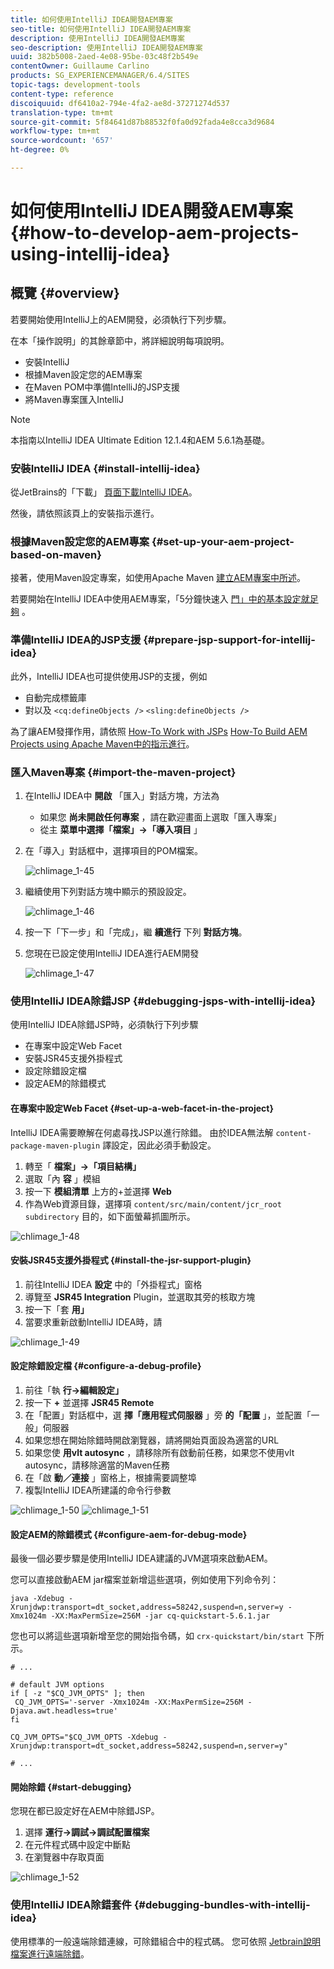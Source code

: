 ```yaml
---
title: 如何使用IntelliJ IDEA開發AEM專案
seo-title: 如何使用IntelliJ IDEA開發AEM專案
description: 使用IntelliJ IDEA開發AEM專案
seo-description: 使用IntelliJ IDEA開發AEM專案
uuid: 382b5008-2aed-4e08-95be-03c48f2b549e
contentOwner: Guillaume Carlino
products: SG_EXPERIENCEMANAGER/6.4/SITES
topic-tags: development-tools
content-type: reference
discoiquuid: df6410a2-794e-4fa2-ae8d-37271274d537
translation-type: tm+mt
source-git-commit: 5f84641d87b88532f0fa0d92fada4e8cca3d9684
workflow-type: tm+mt
source-wordcount: '657'
ht-degree: 0%

---
```



# 如何使用IntelliJ IDEA開發AEM專案{#how-to-develop-aem-projects-using-intellij-idea}

## 概覽 {#overview}

若要開始使用IntelliJ上的AEM開發，必須執行下列步驟。

在本「操作說明」的其餘章節中，將詳細說明每項說明。

* 安裝IntelliJ
* 根據Maven設定您的AEM專案
* 在Maven POM中準備IntelliJ的JSP支援
* 將Maven專案匯入IntelliJ

>[!NOTE]
>
>本指南以IntelliJ IDEA Ultimate Edition 12.1.4和AEM 5.6.1為基礎。

### 安裝IntelliJ IDEA {#install-intellij-idea}

從JetBrains的「下載」 [頁面下載IntelliJ IDEA](https://www.jetbrains.com/idea/download/index.html)。

然後，請依照該頁上的安裝指示進行。

### 根據Maven設定您的AEM專案 {#set-up-your-aem-project-based-on-maven}

接著，使用Maven設定專案，如使用Apache Maven [建立AEM專案中所述](/help/sites-developing/ht-projects-maven.md)。

若要開始在IntelliJ IDEA中使用AEM專案，「5分鐘快速入 [門」中的基本設定就足夠](https://maven.apache.org/guides/getting-started/maven-in-five-minutes.html) 。

### 準備IntelliJ IDEA的JSP支援 {#prepare-jsp-support-for-intellij-idea}

此外，IntelliJ IDEA也可提供使用JSP的支援，例如

* 自動完成標籤庫
* 對以及 `<cq:defineObjects />` `<sling:defineObjects />`

為了讓AEM發揮作用，請依照 [How-To Work with JSPs](/help/sites-developing/ht-projects-maven.md#how-to-work-with-jsps) [How-To Build AEM Projects using Apache Maven中的指示進行](/help/sites-developing/ht-projects-maven.md)。

### 匯入Maven專案 {#import-the-maven-project}

1. 在IntelliJ IDEA中 **開啟** 「匯入」對話方塊，方法為

   * 如果您 **尚未開啟任何專案** ，請在歡迎畫面上選取「匯入專案」
   * 從主 **菜單中選擇「檔案」->「導入項目** 」

1. 在「導入」對話框中，選擇項目的POM檔案。

   ![chlimage_1-45](assets/chlimage_1-45.png)

1. 繼續使用下列對話方塊中顯示的預設設定。

   ![chlimage_1-46](assets/chlimage_1-46.png)

1. 按一下「下一步」和「完成」，繼 **續進行** 下列 **對話方塊**。
1. 您現在已設定使用IntelliJ IDEA進行AEM開發

   ![chlimage_1-47](assets/chlimage_1-47.png)

### 使用IntelliJ IDEA除錯JSP {#debugging-jsps-with-intellij-idea}

使用IntelliJ IDEA除錯JSP時，必須執行下列步驟

* 在專案中設定Web Facet
* 安裝JSR45支援外掛程式
* 設定除錯設定檔
* 設定AEM的除錯模式

#### 在專案中設定Web Facet {#set-up-a-web-facet-in-the-project}

IntelliJ IDEA需要瞭解在何處尋找JSP以進行除錯。 由於IDEA無法解 `content-package-maven-plugin` 譯設定，因此必須手動設定。

1. 轉至「 **檔案」->「項目結構」**
1. 選取「內 **容** 」模組
1. 按一下 **模組清單** 上方的+並選擇 **Web**
1. 作為Web資源目錄，選擇項 `content/src/main/content/jcr_root subdirectory` 目的，如下面螢幕抓圖所示。

![chlimage_1-48](assets/chlimage_1-48.png)

#### 安裝JSR45支援外掛程式 {#install-the-jsr-support-plugin}

1. 前往IntelliJ IDEA **設定** 中的「外掛程式」窗格
1. 導覽至 **JSR45 Integration** Plugin，並選取其旁的核取方塊
1. 按一下「套 **用」**
1. 當要求重新啟動IntelliJ IDEA時，請

![chlimage_1-49](assets/chlimage_1-49.png)

#### 設定除錯設定檔 {#configure-a-debug-profile}

1. 前往「執 **行->編輯設定」**
1. 按一下 **+** 並選擇 **JSR45 Remote**
1. 在「配置」對話框中，選 **擇「應用程式伺服器** 」旁 **的「配置** 」，並配置「一般」伺服器
1. 如果您想在開始除錯時開啟瀏覽器，請將開始頁面設為適當的URL
1. 如果您使 **用vlt autosync** ，請移除所有啟動前任務，如果您不使用vlt autosync，請移除適當的Maven任務
1. 在「啟 **動／連接** 」窗格上，根據需要調整埠
1. 複製IntelliJ IDEA所建議的命令行參數

![chlimage_1-50](assets/chlimage_1-50.png) ![chlimage_1-51](assets/chlimage_1-51.png)

#### 設定AEM的除錯模式 {#configure-aem-for-debug-mode}

最後一個必要步驟是使用IntelliJ IDEA建議的JVM選項來啟動AEM。

您可以直接啟動AEM jar檔案並新增這些選項，例如使用下列命令列：

`java -Xdebug -Xrunjdwp:transport=dt_socket,address=58242,suspend=n,server=y -Xmx1024m -XX:MaxPermSize=256M -jar cq-quickstart-5.6.1.jar`

您也可以將這些選項新增至您的開始指令碼，如 `crx-quickstart/bin/start` 下所示。

```shell
# ...

# default JVM options
if [ -z "$CQ_JVM_OPTS" ]; then
 CQ_JVM_OPTS='-server -Xmx1024m -XX:MaxPermSize=256M -Djava.awt.headless=true'
fi

CQ_JVM_OPTS="$CQ_JVM_OPTS -Xdebug -Xrunjdwp:transport=dt_socket,address=58242,suspend=n,server=y"

# ...
```

#### 開始除錯 {#start-debugging}

您現在都已設定好在AEM中除錯JSP。

1. 選擇 **運行->調試->調試配置檔案**
1. 在元件程式碼中設定中斷點
1. 在瀏覽器中存取頁面

![chlimage_1-52](assets/chlimage_1-52.png)

### 使用IntelliJ IDEA除錯套件 {#debugging-bundles-with-intellij-idea}

使用標準的一般遠端除錯連線，可除錯組合中的程式碼。 您可依照 [Jetbrain說明檔案進行遠端除錯](https://www.jetbrains.com/idea/webhelp/run-debug-configuration-remote.html)。

